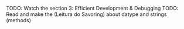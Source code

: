 TODO: Watch the section 3: Efficient Development & Debugging
TODO: Read and make the (Leitura do Savoring) about datype and strings (methods)
